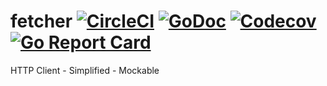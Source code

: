 # fetcher [![CircleCI](https://img.shields.io/circleci/project/github/nozzle/fetcher.svg)](https://circleci.com/gh/nozzle/fetcher) [![GoDoc](https://godoc.org/github.com/nozzle/fetcher?status.svg)](https://godoc.org/github.com/nozzle/fetcher) [![Codecov](https://img.shields.io/codecov/c/github/nozzle/fetcher.svg)](https://codecov.io/gh/nozzle/fetcher/) [![Go Report Card](https://goreportcard.com/badge/github.com/nozzle/fetcher)](https://goreportcard.com/report/github.com/nozzle/fetcher)
HTTP Client - Simplified - Mockable
